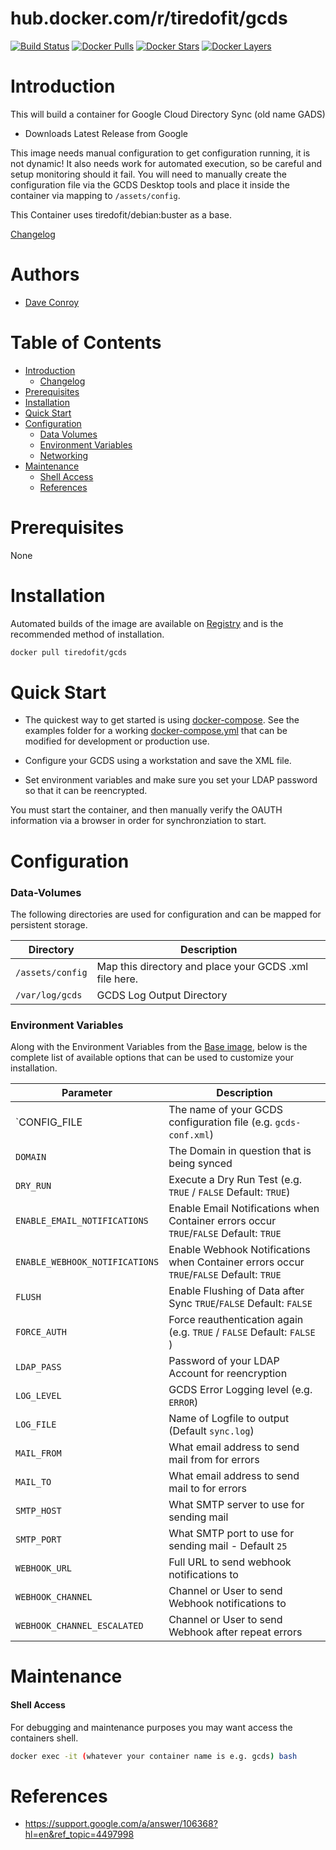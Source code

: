 # hub.docker.com/r/tiredofit/gcds

[![Build Status](https://img.shields.io/docker/build/tiredofit/gcds.svg)](https://hub.docker.com/r/tiredofit/gcds)
[![Docker Pulls](https://img.shields.io/docker/pulls/tiredofit/gcds.svg)](https://hub.docker.com/r/tiredofit/gcds)
[![Docker Stars](https://img.shields.io/docker/stars/tiredofit/gcds.svg)](https://hub.docker.com/r/tiredofit/gcds)
[![Docker Layers](https://images.microbadger.com/badges/image/tiredofit/gcds.svg)](https://microbadger.com/images/tiredofit/gcds)

# Introduction

This will build a container for Google Cloud Directory Sync (old name GADS)

*    Downloads Latest Release from Google

This image needs manual configuration to get configuration running, it is not dynamic! It also needs work for automated execution, so be careful and setup monitoring should it fail. You will need to manually create the configuration file via the GCDS Desktop tools and place it inside the container via mapping to `/assets/config`. 

This Container uses tiredofit/debian:buster as a base.

[Changelog](CHANGELOG.md)

# Authors

- [Dave Conroy](https://github.com/tiredofit)

# Table of Contents

- [Introduction](#introduction)
    - [Changelog](CHANGELOG.md)
- [Prerequisites](#prerequisites)
- [Installation](#installation)
- [Quick Start](#quick-start)
- [Configuration](#configuration)
    - [Data Volumes](#data-volumes)
    - [Environment Variables](#environmentvariables)   
    - [Networking](#networking)
- [Maintenance](#maintenance)
    - [Shell Access](#shell-access)
   - [References](#references)

# Prerequisites

None


# Installation

Automated builds of the image are available on [Registry](https://hub.docker.com/r/tiredofit/gcds) and is the recommended method of installation.


```bash
docker pull tiredofit/gcds
```

# Quick Start

* The quickest way to get started is using [docker-compose](https://docs.docker.com/compose/). See the examples folder for a working [docker-compose.yml](examples/docker-compose.yml) that can be modified for development or production use.

* Configure your GCDS using a workstation and save the XML file. 
* Set environment variables and make sure you set your LDAP password so that it can be reencrypted.

You must start the container, and then manually verify the OAUTH information via a browser in order for synchronziation to start.


# Configuration

### Data-Volumes

The following directories are used for configuration and can be mapped for persistent storage.

| Directory | Description |
|-----------|-------------|
| `/assets/config` | Map this directory and place your GCDS .xml file here.
| `/var/log/gcds` | GCDS Log Output Directory |


### Environment Variables


Along with the Environment Variables from the [Base image](https://hub.docker.com/r/tiredofit/debian), below is the complete list of available options that can be used to customize your installation.


| Parameter | Description |
|-----------|-------------|
| `CONFIG_FILE | The name of your GCDS configuration file (e.g. `gcds-conf.xml`)
| `DOMAIN` | The Domain in question that is being synced |
| `DRY_RUN` | Execute a Dry Run Test (e.g. `TRUE` / `FALSE` Default: `TRUE`) |
| `ENABLE_EMAIL_NOTIFICATIONS` | Enable Email Notifications when Container errors occur `TRUE`/`FALSE` Default: `TRUE`
| `ENABLE_WEBHOOK_NOTIFICATIONS` | Enable Webhook Notifications when Container errors occur `TRUE`/`FALSE` Default: `TRUE`
| `FLUSH` | Enable Flushing of Data after Sync `TRUE`/`FALSE` Default: `FALSE` 
| `FORCE_AUTH` | Force reauthentication again (e.g. `TRUE` / `FALSE` Default: `FALSE` ) |
| `LDAP_PASS` | Password of your LDAP Account for reencryption |
| `LOG_LEVEL` | GCDS Error Logging level (e.g. `ERROR`) |
| `LOG_FILE` | Name of Logfile to output (Default `sync.log`) |
| `MAIL_FROM` | What email address to send mail from for errors |
| `MAIL_TO` | What email address to send mail to for errors |
| `SMTP_HOST` | What SMTP server to use for sending mail |
| `SMTP_PORT` | What SMTP port to use for sending mail - Default `25` |
| `WEBHOOK_URL` | Full URL to send webhook notifications to |
| `WEBHOOK_CHANNEL` | Channel or User to send Webhook notifications to |
| `WEBHOOK_CHANNEL_ESCALATED` | Channel or User to send Webhook after repeat errors |


# Maintenance
#### Shell Access

For debugging and maintenance purposes you may want access the containers shell. 

```bash
docker exec -it (whatever your container name is e.g. gcds) bash
```

# References

* https://support.google.com/a/answer/106368?hl=en&ref_topic=4497998

